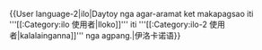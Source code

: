 {{User language-2|ilo|Daytoy nga agar-aramat ket makapagsao iti '''[[:Category:ilo 使用者|Iloko]]''' iti '''[[:Category:ilo-2 使用者|kalalainganna]]''' nga agpang.|伊洛卡诺语}} <noinclude></noinclude>